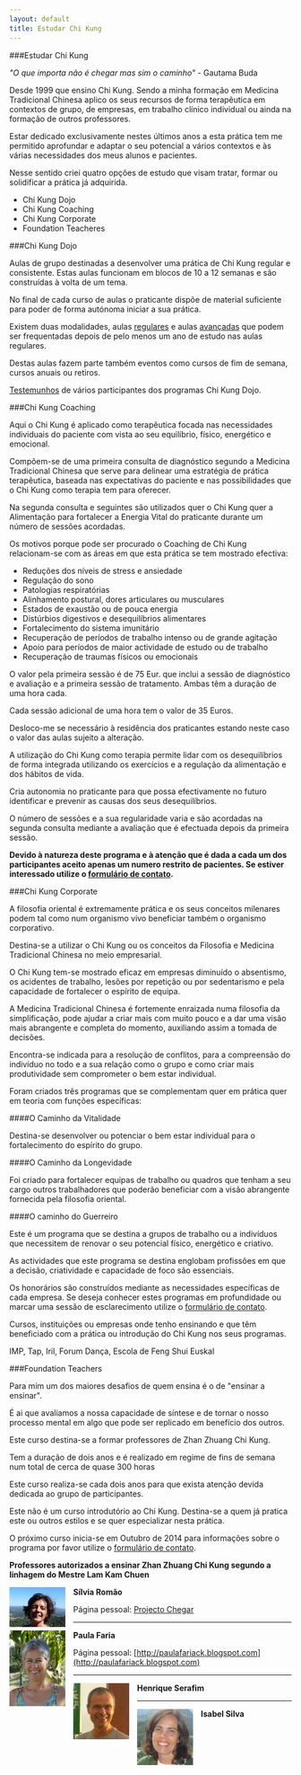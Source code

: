 ```yaml
--- 
layout: default 
title: Estudar Chi Kung
---
```


###Estudar Chi Kung

*"O que importa não é chegar mas sim o caminho"* - Gautama Buda

Desde 1999 que ensino Chi Kung. Sendo a minha formação em Medicina
Tradicional Chinesa aplico os seus recursos de forma terapêutica em
contextos de grupo, de empresas, em trabalho clínico individual ou ainda
na formação de outros professores.  

Estar dedicado exclusivamente nestes últimos anos a esta prática tem me
permitido aprofundar e adaptar o seu potencial a vários contextos e às
várias necessidades dos meus alunos e pacientes. 

Nesse sentido criei quatro opções de estudo que visam tratar, formar ou
solidificar a prática já adquirida.

+ Chi Kung Dojo 
+ Chi Kung Coaching
+ Chi Kung Corporate
+ Foundation Teacheres

###Chi Kung Dojo

Aulas de grupo destinadas a desenvolver uma prática de Chi Kung regular
e consistente. Estas aulas funcionam em blocos de 10 a 12 semanas e são
construídas à volta de um tema.

No final de cada curso de aulas o praticante dispõe de material suficiente
para poder de forma autónoma iniciar a sua prática. 

Existem duas modalidades, aulas
[regulares](http://devagar.org/regulares.html) e aulas
[avançadas](http://devagar.org/avancadas.html) que podem ser frequentadas
depois de pelo menos um ano de estudo nas aulas regulares. 

Destas aulas fazem parte também eventos como cursos de fim de semana,
cursos anuais ou retiros.

[Testemunhos](http://devagar.org/testemunhos.html) de vários participantes dos
programas Chi Kung Dojo.

###Chi Kung Coaching

Aqui o Chi Kung é aplicado como terapêutica focada nas necessidades
individuais do paciente com vista ao seu equilíbrio, físico, energético
e emocional.   

Compõem-se de uma primeira consulta de diagnóstico segundo a Medicina
Tradicional Chinesa que serve para delinear uma estratégia de prática
terapêutica, baseada nas expectativas do paciente e nas possibilidades que
o Chi Kung como terapia tem para oferecer. 

Na segunda consulta e seguintes são utilizados quer o Chi Kung quer
a Alimentação para fortalecer a Energia Vital do praticante durante um
número de sessões acordadas.  

Os motivos porque pode ser procurado o Coaching de Chi Kung relacionam-se
com as áreas em que esta prática se tem mostrado efectiva:

+ Reduções dos níveis de stress e ansiedade
+ Regulação do sono
+ Patologias respiratórias
+ Alinhamento postural, dores articulares ou musculares 
+ Estados de exaustão ou de pouca energia
+ Distúrbios digestivos e desequilíbrios alimentares
+ Fortalecimento do sistema imunitário
+ Recuperação de períodos de trabalho intenso ou de grande agitação
+ Apoio para períodos de maior actividade de estudo ou de trabalho
+ Recuperação de traumas físicos ou emocionais

O valor pela primeira sessão é de 75 Eur. que inclui a sessão de
diagnóstico e avaliação e a primeira sessão de tratamento. Ambas têm
a duração de uma hora cada. 

Cada sessão adicional de uma hora tem o valor de 35 Euros.

Desloco-me se necessário à residência dos praticantes estando neste caso
o valor das aulas sujeito a alteração.

A utilização do Chi Kung como terapia permite lidar com os desequilíbrios
de forma integrada utilizando os exercícios e a regulação da alimentação
e dos hábitos de vida. 

Cria autonomia no praticante para que possa efectivamente no futuro
identificar e prevenir as causas dos seus desequilíbrios. 

O número de sessões e a sua regularidade varia e são acordadas na segunda
consulta mediante a avaliação que é efectuada depois da primeira sessão.  

**Devido à natureza deste programa e à atenção que é dada a cada um dos
participantes aceito apenas um numero restrito de pacientes. Se estiver
interessado utilize o [formulário de
contato](http://devagar.org/contato.html).**

<a id="empresas"> </a>

###Chi Kung Corporate

A filosofia oriental é extremamente prática e os seus conceitos milenares
podem tal como num organismo vivo beneficiar também o organismo
corporativo.

Destina-se a utilizar o Chi Kung ou os conceitos da Filosofia e Medicina
Tradicional Chinesa no meio empresarial.

O Chi Kung tem-se mostrado eficaz em empresas diminuído o absentismo, os
acidentes de trabalho, lesões por repetição ou por sedentarismo e pela
capacidade de fortalecer o espírito de equipa.  

A Medicina Tradicional Chinesa é fortemente enraizada numa filosofia da
simplificação, pode ajudar a criar mais com muito pouco e a dar uma visão
mais abrangente e completa do momento, auxiliando assim a tomada de
decisões. 

Encontra-se indicada para a resolução de conflitos, para a compreensão do
indivíduo no todo e a sua relação como o grupo e como criar mais
produtividade sem comprometer o bem estar individual. 

Foram criados três programas que se complementam quer em prática quer em
teoria com funções específicas: 

####O Caminho da Vitalidade

Destina-se desenvolver ou potenciar o bem estar individual para o
fortalecimento do espírito do grupo.

####O Caminho da Longevidade

Foi criado para fortalecer equipas de trabalho ou quadros que tenham a seu
cargo outros trabalhadores que poderão beneficiar com a visão abrangente
fornecida pela filosofia oriental. 

####O caminho do Guerreiro

Este é um programa que se destina a grupos de trabalho ou a indivíduos que
necessitem de renovar o seu potencial físico, energético e criativo.

As actividades que este programa se destina englobam profissões em que
a decisão, criatividade e capacidade de foco são essenciais. 

Os honorários são construídos mediante as necessidades específicas de cada
empresa. Se deseja conhecer estes programas em profundidade ou marcar uma
sessão de esclarecimento utilize o [formulário de
contato](http://devagar.org/contato.html).

Cursos, instituições ou empresas onde tenho ensinando e que têm
beneficiado com a prática ou introdução do Chi Kung nos seus programas. 

IMP, Tap, Iril, Forum Dança, Escola de Feng Shui Euskal 

###Foundation Teachers

Para mim um dos maiores desafios de quem ensina é o de "ensinar
a ensinar".

É ai que avaliamos a nossa capacidade de síntese e de tornar o nosso
processo mental em algo que pode ser replicado em benefício dos outros. 

Este curso destina-se a formar professores de Zhan Zhuang Chi Kung.

Tem a duração de dois anos e é realizado em regime de fins de semana num
total de cerca de quase 300 horas

Este curso realiza-se cada dois anos para que exista atenção devida
dedicada ao grupo de participantes. 

Este não é um curso introdutório ao Chi Kung. Destina-se a quem já pratica
este ou outros estilos e se quer especializar nesta prática. 

O próximo curso inicia-se em Outubro de 2014 para informações sobre
o programa por favor utilize o [formulário de
contato](http://devagar.org/contato.html).  

**Professores autorizados a ensinar Zhan Zhuang Chi Kung segundo a linhagem do Mestre Lam Kam Chuen** 

<p><img src="/files/silvia.jpg" class="profile" style="float: left;
margin-right: 1em; width: 100px;"></p>

**Sílvia Romão** 

Página pessoal: [Projecto Chegar](http://chegar.org)

<hr>

<p><img src="/files/paula.jpg" class="profile" style="float: left;
margin-right: 1em; width: 100px;"></p>

**Paula Faria** 

Página pessoal:
[http://paulafariack.blogspot.com](http://paulafariack.blogspot.com)

<hr>

<p><img src="/files/henrique.jpg" class="profile" style="float: left;
margin-right: 1em; width: 100px;"></p>

**Henrique Serafim**  

<hr>
<p><img src="/files/isabel.jpg" class="profile" style="float: left;
margin-right: 1em; width: 100px;"></p>

**Isabel Silva**
